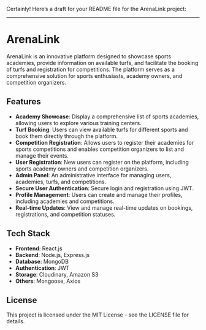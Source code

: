 Certainly! Here’s a draft for your README file for the ArenaLink  project:

---

# ArenaLink 

ArenaLink  is an innovative platform designed to showcase sports academies, provide information on available turfs, and facilitate the booking of turfs and registration for competitions. The platform serves as a comprehensive solution for sports enthusiasts, academy owners, and competition organizers.

## Features

- **Academy Showcase**: Display a comprehensive list of sports academies, allowing users to explore various training centers.
- **Turf Booking**: Users can view available turfs for different sports and book them directly through the platform.
- **Competition Registration**: Allows users to register their academies for sports competitions and enables competition organizers to list and manage their events.
- **User Registration**: New users can register on the platform, including sports academy owners and competition organizers.
- **Admin Panel**: An administrative interface for managing users, academies, turfs, and competitions.
- **Secure User Authentication**: Secure login and registration using JWT.
- **Profile Management**: Users can create and manage their profiles, including academies and competitions.
- **Real-time Updates**: View and manage real-time updates on bookings, registrations, and competition statuses.

## Tech Stack

- **Frontend**: React.js
- **Backend**: Node.js, Express.js
- **Database**: MongoDB
- **Authentication**: JWT
- **Storage**: Cloudinary, Amazon S3
- **Others**: Mongoose, Axios

## License

This project is licensed under the MIT License - see the LICENSE file for details.


